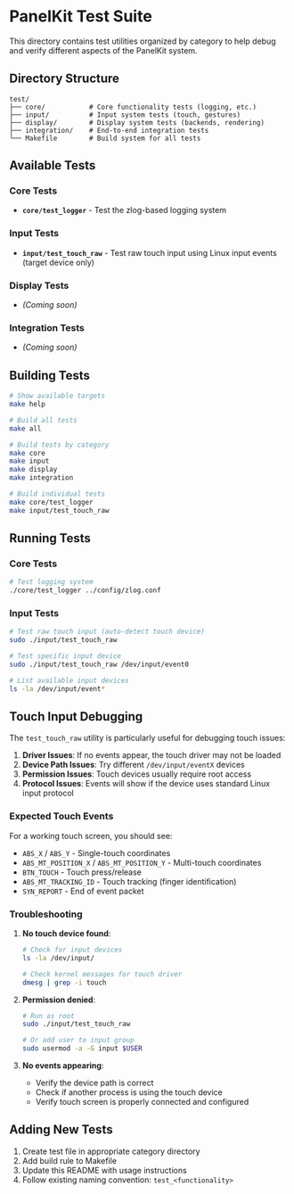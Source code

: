 # PanelKit Test Suite

This directory contains test utilities organized by category to help debug and verify different aspects of the PanelKit system.

## Directory Structure

```
test/
├── core/           # Core functionality tests (logging, etc.)
├── input/          # Input system tests (touch, gestures)
├── display/        # Display system tests (backends, rendering)
├── integration/    # End-to-end integration tests
└── Makefile        # Build system for all tests
```

## Available Tests

### Core Tests
- **`core/test_logger`** - Test the zlog-based logging system

### Input Tests  
- **`input/test_touch_raw`** - Test raw touch input using Linux input events (target device only)

### Display Tests
- *(Coming soon)*

### Integration Tests
- *(Coming soon)*

## Building Tests

```bash
# Show available targets
make help

# Build all tests
make all

# Build tests by category
make core
make input
make display
make integration

# Build individual tests
make core/test_logger
make input/test_touch_raw
```

## Running Tests

### Core Tests
```bash
# Test logging system
./core/test_logger ../config/zlog.conf
```

### Input Tests
```bash
# Test raw touch input (auto-detect touch device)
sudo ./input/test_touch_raw

# Test specific input device
sudo ./input/test_touch_raw /dev/input/event0

# List available input devices
ls -la /dev/input/event*
```

## Touch Input Debugging

The `test_touch_raw` utility is particularly useful for debugging touch issues:

1. **Driver Issues**: If no events appear, the touch driver may not be loaded
2. **Device Path Issues**: Try different `/dev/input/eventX` devices
3. **Permission Issues**: Touch devices usually require root access
4. **Protocol Issues**: Events will show if the device uses standard Linux input protocol

### Expected Touch Events

For a working touch screen, you should see:
- `ABS_X` / `ABS_Y` - Single-touch coordinates
- `ABS_MT_POSITION_X` / `ABS_MT_POSITION_Y` - Multi-touch coordinates  
- `BTN_TOUCH` - Touch press/release
- `ABS_MT_TRACKING_ID` - Touch tracking (finger identification)
- `SYN_REPORT` - End of event packet

### Troubleshooting

1. **No touch device found**:
   ```bash
   # Check for input devices
   ls -la /dev/input/
   
   # Check kernel messages for touch driver
   dmesg | grep -i touch
   ```

2. **Permission denied**:
   ```bash
   # Run as root
   sudo ./input/test_touch_raw
   
   # Or add user to input group
   sudo usermod -a -G input $USER
   ```

3. **No events appearing**:
   - Verify the device path is correct
   - Check if another process is using the touch device
   - Verify touch screen is properly connected and configured

## Adding New Tests

1. Create test file in appropriate category directory
2. Add build rule to Makefile
3. Update this README with usage instructions
4. Follow existing naming convention: `test_<functionality>`